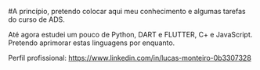 #A princípio, pretendo colocar aqui meu conhecimento 
e algumas tarefas do curso de ADS.

Até agora estudei um pouco de Python, DART e FLUTTER, C+ e JavaScript. 
Pretendo aprimorar estas linguagens por enquanto.

Perfil profissional: 
https://www.linkedin.com/in/lucas-monteiro-0b3307328
